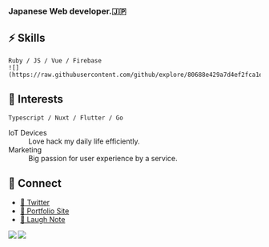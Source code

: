 ### Japanese Web developer.🇯🇵  



## ⚡ Skills

```
Ruby / JS / Vue / Firebase
![](https://raw.githubusercontent.com/github/explore/80688e429a7d4ef2fca1e82350fe8e3517d3494d/topics/php/php.png)
```

## 🤔 Interests

```
Typescript / Nuxt / Flutter / Go
```
<dl>
  <dt>IoT Devices</dt>
  <dd>Love hack my daily life efficiently.</dd>
  <dt>Marketing</dt>
  <dd>Big passion for user experience by a service.</dd>
</dl>

## 💬 Connect

- [🌱 Twitter](https://twitter.com/1026NT)
- [💬 Portfolio Site](https://naruhiro-portfolio.firebaseapp.com/)
- [📝 Laugh Note](https://note.com/naru_note)


<a href="https://github.com/anuraghazra/github-readme-stats">
  <img align="left" src="https://github-readme-stats.vercel.app/api/top-langs/?username=naru20181117&theme=gruvbox" />
</a>
<a href="https://github.com/anuraghazra/github-readme-stats">
  <img align="left" src="https://github-readme-stats.vercel.app/api?username=naru20181117&theme=gruvbox&count_private=true&show_icons=true" />
</a>     

